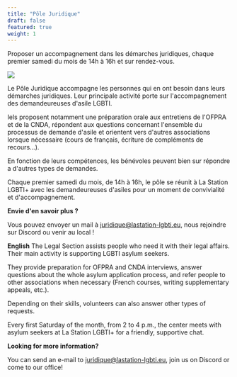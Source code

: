 ```yaml
---
title: "Pôle Juridique"
draft: false
featured: true
weight: 1
---
```


Proposer un accompagnement dans les démarches juridiques, chaque premier samedi du mois de 14h à 16h et sur rendez-vous.

![](/images/undraw_judge_katerina_limpitsouni_ny1q.svg)

Le Pôle Juridique accompagne les personnes qui en ont besoin dans leurs démarches juridiques. Leur principale activité porte sur l'accompagnement des demandeureuses d'asile LGBTI. 

Iels proposent notamment une préparation orale aux entretiens de l'OFPRA et de la CNDA, répondent aux questions concernant l'ensemble du processus de demande d'asile et orientent vers d'autres associations lorsque nécessaire (cours de français, écriture de compléments de recours...). 

En fonction de leurs compétences, les bénévoles peuvent bien sur répondre a d'autres types de demandes.

Chaque premier samedi du mois, de 14h à 16h, le pôle se réunit à La Station LGBTI+ avec les demandeureuses d'asiles pour un moment de convivialité et d'accompagnement. 

**Envie d'en savoir plus ?**

Vous pouvez envoyer un mail à juridique@lastation-lgbti.eu, nous rejoindre sur Discord ou venir au local !

**English** The Legal Section assists people who need it with their legal affairs. Their main activity is supporting LGBTI asylum seekers.

They provide preparation for OFPRA and CNDA interviews, answer questions about the whole asylum application process, and refer people to other associations when necessary (French courses, writing supplementary appeals, etc.). 

Depending on their skills, volunteers can also answer other types of requests.

Every first Saturday of the month, from 2 to 4 p.m., the center meets with asylum seekers at La Station LGBTI+ for a friendly, supportive chat. 

**Looking for more information?**

You can send an e-mail to juridique@lastation-lgbti.eu, join us on Discord or come to our office!
